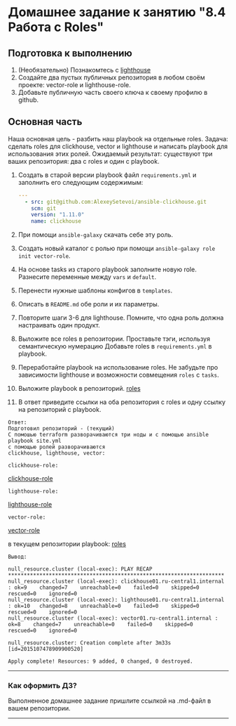 # Домашнее задание к занятию "8.4 Работа с Roles"

## Подготовка к выполнению
1. (Необязательно) Познакомтесь с [lighthouse](https://youtu.be/ymlrNlaHzIY?t=929)
2. Создайте два пустых публичных репозитория в любом своём проекте: vector-role и lighthouse-role.
3. Добавьте публичную часть своего ключа к своему профилю в github.

## Основная часть

Наша основная цель - разбить наш playbook на отдельные roles. Задача: сделать roles для clickhouse, vector и lighthouse и написать playbook для использования этих ролей. Ожидаемый результат: существуют три ваших репозитория: два с roles и один с playbook.

1. Создать в старой версии playbook файл `requirements.yml` и заполнить его следующим содержимым:

   ```yaml
   ---
     - src: git@github.com:AlexeySetevoi/ansible-clickhouse.git
       scm: git
       version: "1.11.0"
       name: clickhouse 
   ```

2. При помощи `ansible-galaxy` скачать себе эту роль.
3. Создать новый каталог с ролью при помощи `ansible-galaxy role init vector-role`.
4. На основе tasks из старого playbook заполните новую role. Разнесите переменные между `vars` и `default`. 
5. Перенести нужные шаблоны конфигов в `templates`.
6. Описать в `README.md` обе роли и их параметры.
7. Повторите шаги 3-6 для lighthouse. Помните, что одна роль должна настраивать один продукт.
8. Выложите все roles в репозитории. Проставьте тэги, используя семантическую нумерацию Добавьте roles в `requirements.yml` в playbook.

9. Переработайте playbook на использование roles. Не забудьте про зависимости lighthouse и возможности совмещения `roles` с `tasks`.
10. Выложите playbook в репозиторий.
[roles](roles)
11. В ответ приведите ссылки на оба репозитория с roles и одну ссылку на репозиторий с playbook.
```
Ответ:
Подготовил репозиторий - (текущий)
С помошью terraform разворачиваются три ноды и с помощью ansible playbook site.yml  
с помощью ролей разворачиваются 
clickhouse, lighthouse, vector:

clickhouse-role:
```
[clickhouse-role](https://github.com/antonh2o/clickhouse-role)
```
lighthouse-role:
```
[lighthouse-role](https://github.com/antonh2o/lighthouse-role)

```
vector-role:
```
[vector-role](https://github.com/antonh2o/vector-role)

в текущем репозитории  playbook:
[roles](roles)
```
Вывод:

null_resource.cluster (local-exec): PLAY RECAP *********************************************************************
null_resource.cluster (local-exec): clickhouse01.ru-central1.internal : ok=9    changed=7    unreachable=0    failed=0    skipped=0    rescued=0    ignored=0
null_resource.cluster (local-exec): lighthouse01.ru-central1.internal : ok=10   changed=8    unreachable=0    failed=0    skipped=0    rescued=0    ignored=0
null_resource.cluster (local-exec): vector01.ru-central1.internal : ok=8    changed=7    unreachable=0    failed=0    skipped=0    rescued=0    ignored=0

null_resource.cluster: Creation complete after 3m33s [id=2015107478909900520]

Apply complete! Resources: 9 added, 0 changed, 0 destroyed.

```
---

### Как оформить ДЗ?

Выполненное домашнее задание пришлите ссылкой на .md-файл в вашем репозитории.

---
